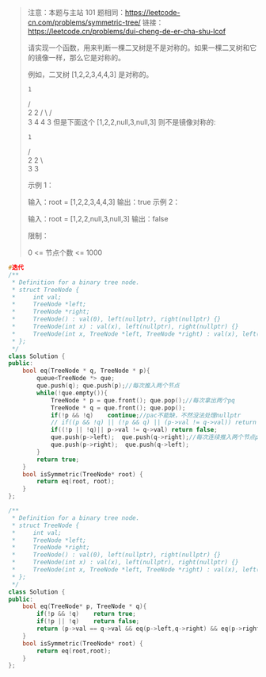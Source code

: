 > 注意：本题与主站 101 题相同：https://leetcode-cn.com/problems/symmetric-tree/
> 链接：https://leetcode.cn/problems/dui-cheng-de-er-cha-shu-lcof
>
> 请实现一个函数，用来判断一棵二叉树是不是对称的。如果一棵二叉树和它的镜像一样，那么它是对称的。
>
> 例如，二叉树 [1,2,2,3,4,4,3] 是对称的。
>
>     1
>    / \
>   2   2
>  / \ / \
> 3  4 4  3
> 但是下面这个 [1,2,2,null,3,null,3] 则不是镜像对称的:
>
>     1
>    / \
>   2   2
>    \   \
>    3    3
>
>  
>
> 示例 1：
>
> 输入：root = [1,2,2,3,4,4,3]
> 输出：true
> 示例 2：
>
> 输入：root = [1,2,2,null,3,null,3]
> 输出：false
>
>
> 限制：
>
> 0 <= 节点个数 <= 1000
>



```cpp
#迭代
/**
 * Definition for a binary tree node.
 * struct TreeNode {
 *     int val;
 *     TreeNode *left;
 *     TreeNode *right;
 *     TreeNode() : val(0), left(nullptr), right(nullptr) {}
 *     TreeNode(int x) : val(x), left(nullptr), right(nullptr) {}
 *     TreeNode(int x, TreeNode *left, TreeNode *right) : val(x), left(left), right(right) {}
 * };
 */
class Solution {
public:
    bool eq(TreeNode * q, TreeNode * p){
        queue<TreeNode *> que;   
        que.push(q); que.push(p);//每次推入两个节点
        while(!que.empty()){
            TreeNode * p = que.front(); que.pop();//每次拿出两个pq
            TreeNode * q = que.front(); que.pop();
            if(!p && !q)    continue;//pac不能缺，不然没法处理nullptr
            // if((p && !q) || (!p && q) || (p->val != q->val)) return false;
            if((!p || !q)|| p->val != q->val) return false;
            que.push(p->left);  que.push(q->right);//每次连续推入两个节点p->l+q->r,下面亦然
            que.push(p->right);  que.push(q->left);
        }
        return true;
    }
    bool isSymmetric(TreeNode* root) {
        return eq(root, root);
    }
};
```

```cpp
/**
 * Definition for a binary tree node.
 * struct TreeNode {
 *     int val;
 *     TreeNode *left;
 *     TreeNode *right;
 *     TreeNode() : val(0), left(nullptr), right(nullptr) {}
 *     TreeNode(int x) : val(x), left(nullptr), right(nullptr) {}
 *     TreeNode(int x, TreeNode *left, TreeNode *right) : val(x), left(left), right(right) {}
 * };
 */
class Solution {
public:
    bool eq(TreeNode* p, TreeNode * q){
        if(!p && !q)    return true;
        if(!p || !q)    return false;
        return (p->val == q->val && eq(p->left,q->right) && eq(p->right, q->left));
    }
    bool isSymmetric(TreeNode* root) {
        return eq(root,root);
    }
};
```

